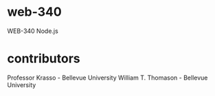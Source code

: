 # web-340
WEB-340 Node.js


# contributors
Professor Krasso    - Bellevue University
William T. Thomason - Bellevue University
